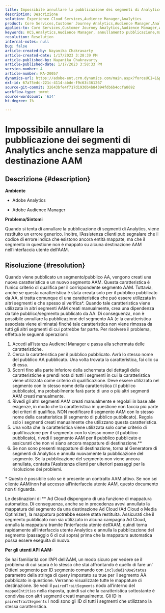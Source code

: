 ```yaml
---
title: Impossibile annullare la pubblicazione dei segmenti di Analytics anche senza mappature di destinazione AAM
description: Descrizione
solution: Experience Cloud Services,Audience Manager,Analytics
product: Core Services,Customer Journey Analytics,Audience Manager,Analytics
applies-to: Core Services,Customer Journey Analytics,Audience Manager,Analytics
keywords: KCS,Analytics,Audience Manager, annullamento pubblicazione,mappatura,destinazione
resolution: Resolution
internal-notes: null
bug: false
article-created-by: Nayanika Chakravarty
article-created-date: 1/17/2023 3:28:39 PM
article-published-by: Nayanika Chakravarty
article-published-date: 1/17/2023 3:58:33 PM
version-number: 4
article-number: KA-20057
dynamics-url: https://adobe-ent.crm.dynamics.com/main.aspx?forceUCI=1&pagetype=entityrecord&etn=knowledgearticle&id=d63cf899-7b96-ed11-aad1-6045bd006ce9
exl-id: 67a75edc-221c-4114-abde-f9c63c361267
source-git-commit: 32643bfe4f717d1930b4b84394fdb6b4ccfa8692
workflow-type: tm+mt
source-wordcount: '634'
ht-degree: 1%

---
```


# Impossibile annullare la pubblicazione dei segmenti di Analytics anche senza mappature di destinazione AAM

## Descrizione {#description}


<b>Ambiente</b>

- Adobe Analytics

- Adobe Audience Manager

<b>Problema/Sintomi</b>

Quando si tenta di annullare la pubblicazione di segmenti di Analytics, viene restituito un errore generico. Inoltre, l’Assistenza clienti può segnalare che il codice di errore indica che esistono ancora entità mappate, ma che il segmento in questione non è mappato su alcuna destinazione AAM nell’interfaccia utente dell’AAM.


## Risoluzione {#resolution}


Quando viene pubblicato un segmento/pubblico AA, vengono creati una nuova caratteristica e un nuovo segmento AAM. Questa caratteristica è l’unico criterio di qualifica per il corrispondente segmento AAM. Tuttavia, anche se questa caratteristica è stata creata solo per il pubblico pubblicato da AA, si tratta comunque di una caratteristica che può essere utilizzata in altri segmenti e che spesso si verifica\*. Quando tale caratteristica viene utilizzata in altri segmenti AAM creati manualmente, crea una dipendenza da tale pubblico/segmento pubblicato da AA. Di conseguenza, non è possibile annullare la pubblicazione del segmento AA (e la caratteristica associata viene eliminata) finché tale caratteristica non viene rimossa da tutti gli altri segmenti di cui potrebbe far parte. Per risolvere il problema, effettua le seguenti operazioni:

1. Accedi all’istanza Audienci Manager e passa alla schermata delle caratteristiche.
2. Cerca la caratteristica per il pubblico pubblicato. Avrà lo stesso nome del pubblico AA pubblicato. Una volta trovata la caratteristica, fai clic su di essa.
3. Scorri fino alla parte inferiore della schermata dei dettagli delle caratteristiche e prendi nota di tutti i segmenti in cui la caratteristica viene utilizzata come criterio di qualificazione. Deve essere utilizzato nel segmento con lo stesso nome della caratteristica (il pubblico pubblicato), ma probabilmente farà parte di uno o più altri segmenti AAM creati manualmente.
4. Rivedi gli altri segmenti AAM creati manualmente e regolali in base alle esigenze, in modo che la caratteristica in questione non faccia più parte dei criteri di qualifica. NON modificare il segmento AAM con lo stesso nome della caratteristica (il segmento di pubblico pubblicato). Regola solo i segmenti creati manualmente che utilizzano questa caratteristica.
5. Una volta che la caratteristica viene utilizzata solo come criterio di qualificazione per il segmento con lo stesso nome (il pubblico pubblicato), rivedi il segmento AAM per il pubblico pubblicato e assicurati che non vi siano ancora mappature di destinazione.\*\*
6. Se non sono presenti mappature di destinazione, torna al Generatore di segmenti di Analytics e annulla nuovamente la pubblicazione del segmento. Se la pubblicazione del segmento non viene ancora annullata, contatta l’Assistenza clienti per ulteriori passaggi per la risoluzione dei problemi.


\* Questo è possibile solo se è presente un contratto AAM attivo. Se non sei cliente AAM/non hai accesso all’interfaccia utente AAM, questo documento non ti riguarda.

Le destinazioni di \*\* Ad Cloud dispongono di una funzione di mappatura automatica. Di conseguenza, anche se in precedenza avevi annullato la mappatura del segmento da una destinazione Ad Cloud (Ad Cloud o Media Optimizer), la mappatura potrebbe essere stata restituita. Assicurati che il segmento pubblicato non sia utilizzato in alcuna campagna Ad Cloud, annulla la mappatura tramite l’interfaccia utente dell’AAM, quindi torna rapidamente all’interfaccia utente Analytics e annulla la pubblicazione del segmento (passaggio 6 di cui sopra) prima che la mappatura automatica possa essere eseguita di nuovo.

<b>Per gli utenti API AAM:</b>

Se hai familiarità con l’API dell’AAM, un modo sicuro per vedere se il problema di cui sopra è lo stesso che stai affrontando è quello di fare un’ [Ottieni segmento per ID segmento](https://bank.demdex.com/portal/swagger/index.html#/Segments%20API/get_segments__sid_) comando con `includedInUseStatus` parametro della stringa di query impostato su true per il segmento AA pubblicato in questione. Verranno visualizzate tutte le mappature di destinazione. Se vedi il `pairedTraitSegments` nodo all&#39;interno del `mappedEntities` nella risposta, quindi sai che la caratteristica sottostante è condivisa con altri segmenti creati manualmente. Gli ID in `pairedTraitSegments` I nodi sono gli ID di tutti i segmenti che utilizzano la stessa caratteristica.
